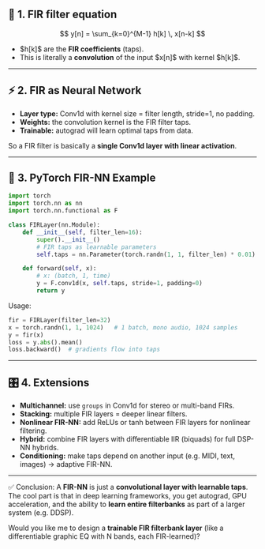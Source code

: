 
## 🔧 1. FIR filter equation

$$
y[n] = \sum_{k=0}^{M-1} h[k] \, x[n-k]
$$

* \$h\[k]\$ are the **FIR coefficients** (taps).
* This is literally a **convolution** of the input \$x\[n]\$ with kernel \$h\[k]\$.

---

## ⚡ 2. FIR as Neural Network

* **Layer type:** Conv1d with kernel size = filter length, stride=1, no padding.
* **Weights:** the convolution kernel is the FIR filter taps.
* **Trainable:** autograd will learn optimal taps from data.

So a FIR filter is basically a **single Conv1d layer with linear activation**.

---

## 🧩 3. PyTorch FIR-NN Example

```python
import torch
import torch.nn as nn
import torch.nn.functional as F

class FIRLayer(nn.Module):
    def __init__(self, filter_len=16):
        super().__init__()
        # FIR taps as learnable parameters
        self.taps = nn.Parameter(torch.randn(1, 1, filter_len) * 0.01)

    def forward(self, x):
        # x: (batch, 1, time)
        y = F.conv1d(x, self.taps, stride=1, padding=0)
        return y
```

Usage:

```python
fir = FIRLayer(filter_len=32)
x = torch.randn(1, 1, 1024)   # 1 batch, mono audio, 1024 samples
y = fir(x)
loss = y.abs().mean()
loss.backward()  # gradients flow into taps
```

---

## 🎛 4. Extensions

* **Multichannel:** use `groups` in Conv1d for stereo or multi-band FIRs.
* **Stacking:** multiple FIR layers = deeper linear filters.
* **Nonlinear FIR-NN:** add ReLUs or tanh between FIR layers for nonlinear filtering.
* **Hybrid:** combine FIR layers with differentiable IIR (biquads) for full DSP-NN hybrids.
* **Conditioning:** make taps depend on another input (e.g. MIDI, text, images) → adaptive FIR-NN.

---

✅ Conclusion:
A **FIR-NN** is just a **convolutional layer with learnable taps**. The cool part is that in deep learning frameworks, you get autograd, GPU acceleration, and the ability to **learn entire filterbanks** as part of a larger system (e.g. DDSP).

Would you like me to design a **trainable FIR filterbank layer** (like a differentiable graphic EQ with N bands, each FIR-learned)?
